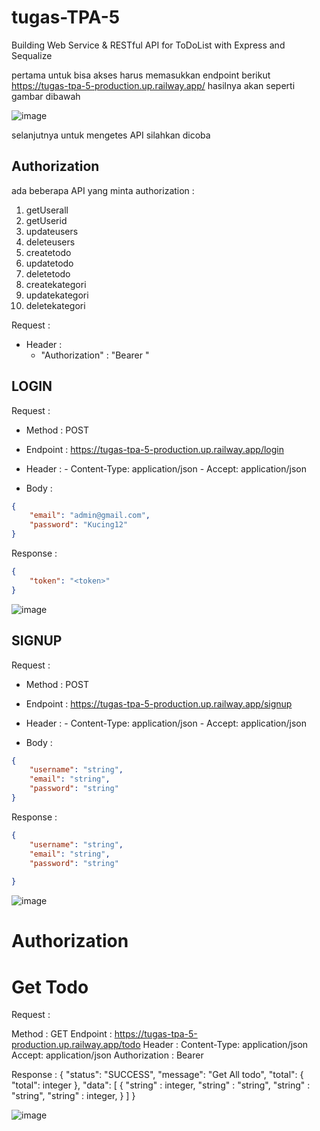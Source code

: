 # tugas-TPA-5
Building Web Service &amp; RESTful API for ToDoList with Express and Sequalize

pertama untuk bisa akses harus memasukkan endpoint berikut https://tugas-tpa-5-production.up.railway.app/
hasilnya akan seperti gambar dibawah


![image](https://github.com/mr-exploit/tugas-TPA-5/assets/65493711/aa1b329d-6c97-46c7-b343-c93dc19d1b6a)

selanjutnya untuk mengetes API silahkan dicoba 

## Authorization
ada beberapa API yang minta authorization :
1. getUserall
2. getUserid
3. updateusers
4. deleteusers
5. createtodo
6. updatetodo
7. deletetodo
8. createkategori
9. updatekategori
10. deletekategori

Request :
- Header :
    - "Authorization" : "Bearer <token>"

## LOGIN

Request :

- Method : POST
- Endpoint : https://tugas-tpa-5-production.up.railway.app/login
- Header :
      - Content-Type: application/json
      - Accept: application/json

- Body :
```json  
{
    "email": "admin@gmail.com",
    "password": "Kucing12"
}
```

Response :
```json  
{
    "token": "<token>"
}
```

![image](https://github.com/mr-exploit/tugas-TPA-5/assets/65493711/4de22446-ae85-4716-9ad0-d1a689d38a75)


## SIGNUP

Request :

- Method : POST
- Endpoint : https://tugas-tpa-5-production.up.railway.app/signup

- Header :
      - Content-Type: application/json
      - Accept: application/json

- Body :
```json  
{
    "username": "string",
    "email": "string",
    "password": "string"
}
```

Response :
```json  
{
    "username": "string",
    "email": "string",
    "password": "string"
    
}
```

![image](https://github.com/mr-exploit/tugas-TPA-5/assets/65493711/4de22446-ae85-4716-9ad0-d1a689d38a75)

  
# Authorization
# Get Todo
  
Request :

Method : GET
Endpoint : https://tugas-tpa-5-production.up.railway.app/todo
Header :
Content-Type: application/json
Accept: application/json
Authorization : Bearer <token>

Response : 
  {
    "status": "SUCCESS",
    "message": "Get All todo",
    "total": {
        "total": integer
    },
    "data": [ 
          {
              "string" : integer,
              "string" : "string",
              "string" : "string",
              "string" : integer,
          }
  ]
  }
   
  
  ![image](https://github.com/mr-exploit/tugas-TPA-5/assets/65493711/c95e1d1a-2ec0-432e-ae0c-32473570df40)
  
  

